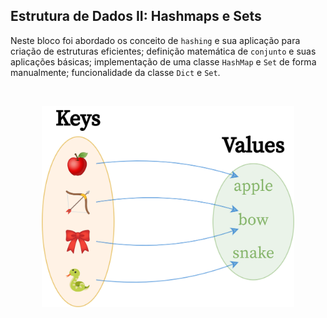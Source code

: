 ## Estrutura de Dados II: Hashmaps e Sets

Neste bloco foi abordado os conceito de `hashing` e sua aplicação para criação de estruturas eficientes; definição matemática de `conjunto` e suas aplicações básicas; implementação de uma classe `HashMap` e `Set` de forma manualmente; funcionalidade da classe `Dict` e `Set`. 

<br/>

<p align="center">
  <img src="./dict_map.png" alt="Key:Value" width="80%" />
</p>
